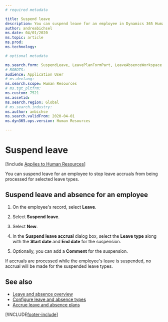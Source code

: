 ```yaml
---
# required metadata

title: Suspend leave
description: You can suspend leave for an employee in Dynamics 365 Human Resources.
author: andreabichsel
ms.date: 04/01/2020
ms.topic: article
ms.prod: 
ms.technology: 

# optional metadata

ms.search.form: SuspendLeave, LeavePlanFormPart, LeaveAbsenceWorkspace
# ROBOTS: 
audience: Application User
# ms.devlang: 
ms.search.scope: Human Resources
# ms.tgt_pltfrm: 
ms.custom: 7521
ms.assetid: 
ms.search.region: Global
# ms.search.industry: 
ms.author: anbichse
ms.search.validFrom: 2020-04-01
ms.dyn365.ops.version: Human Resources

---
```


# Suspend leave

[!include [Applies to Human Resources](../includes/applies-to-hr.md)]

You can suspend leave for an employee to stop leave accruals from being processed for selected leave types. 

## Suspend leave and absence for an employee

1. On the employee's record, select **Leave**.

2. Select **Suspend leave**.

3. Select **New**.

4. In the **Suspend leave accrual** dialog box, select the **Leave type** along with the **Start date** and **End date** for the suspension.

5. Optionally, you can add a **Comment** for the suspension. 

If accruals are processed while the employee's leave is suspended, no accrual will be made for the suspended leave types.

## See also

- [Leave and absence overview](hr-leave-and-absence-overview.md)
- [Configure leave and absence types](hr-leave-and-absence-types.md)
- [Accrue leave and absence plans](hr-leave-and-absence-accrue.md)



[!INCLUDE[footer-include](../includes/footer-banner.md)]